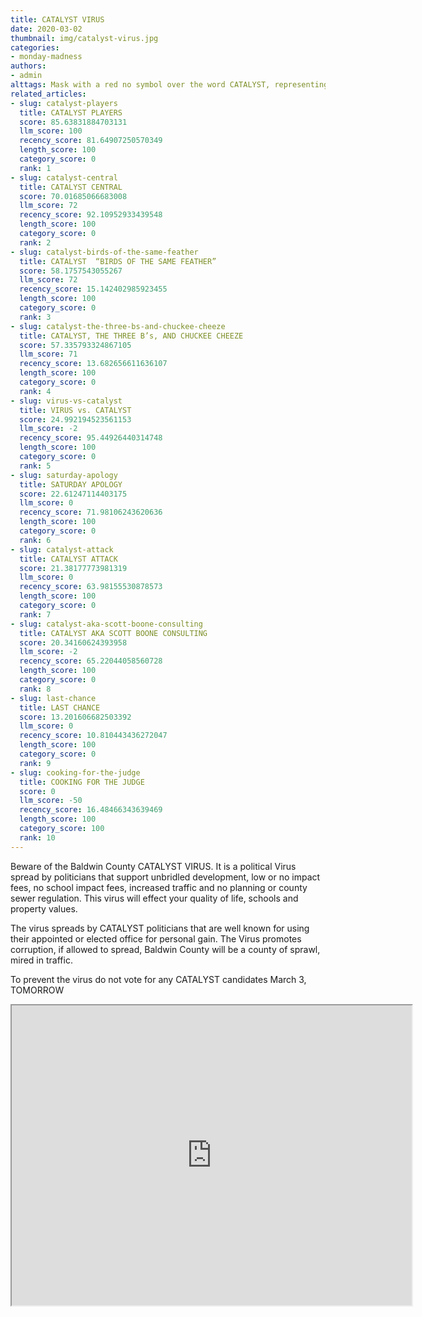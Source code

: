 ```yaml
---
title: CATALYST VIRUS
date: 2020-03-02
thumbnail: img/catalyst-virus.jpg
categories:
- monday-madness
authors:
- admin
alttags: Mask with a red no symbol over the word CATALYST, representing the political virus impacting Baldwin County
related_articles:
- slug: catalyst-players
  title: CATALYST PLAYERS
  score: 85.63831884703131
  llm_score: 100
  recency_score: 81.64907250570349
  length_score: 100
  category_score: 0
  rank: 1
- slug: catalyst-central
  title: CATALYST CENTRAL
  score: 70.01685066683008
  llm_score: 72
  recency_score: 92.10952933439548
  length_score: 100
  category_score: 0
  rank: 2
- slug: catalyst-birds-of-the-same-feather
  title: CATALYST  “BIRDS OF THE SAME FEATHER”
  score: 58.1757543055267
  llm_score: 72
  recency_score: 15.142402985923455
  length_score: 100
  category_score: 0
  rank: 3
- slug: catalyst-the-three-bs-and-chuckee-cheeze
  title: CATALYST, THE THREE B’s, AND CHUCKEE CHEEZE
  score: 57.335793324867105
  llm_score: 71
  recency_score: 13.682656611636107
  length_score: 100
  category_score: 0
  rank: 4
- slug: virus-vs-catalyst
  title: VIRUS vs. CATALYST
  score: 24.992194523561153
  llm_score: -2
  recency_score: 95.44926440314748
  length_score: 100
  category_score: 0
  rank: 5
- slug: saturday-apology
  title: SATURDAY APOLOGY
  score: 22.61247114403175
  llm_score: 0
  recency_score: 71.98106243620636
  length_score: 100
  category_score: 0
  rank: 6
- slug: catalyst-attack
  title: CATALYST ATTACK
  score: 21.38177773981319
  llm_score: 0
  recency_score: 63.98155530878573
  length_score: 100
  category_score: 0
  rank: 7
- slug: catalyst-aka-scott-boone-consulting
  title: CATALYST AKA SCOTT BOONE CONSULTING
  score: 20.34160624393958
  llm_score: -2
  recency_score: 65.22044058560728
  length_score: 100
  category_score: 0
  rank: 8
- slug: last-chance
  title: LAST CHANCE
  score: 13.201606682503392
  llm_score: 0
  recency_score: 10.810443436272047
  length_score: 100
  category_score: 0
  rank: 9
- slug: cooking-for-the-judge
  title: COOKING FOR THE JUDGE
  score: 0
  llm_score: -50
  recency_score: 16.48466343639469
  length_score: 100
  category_score: 100
  rank: 10
---
```

Beware of the Baldwin County CATALYST VIRUS. It is a political Virus spread by politicians that support unbridled development, low or no impact fees, no school impact fees, increased traffic and no planning or county sewer regulation. This virus will effect your quality of life, schools and property values.

The virus spreads by CATALYST politicians that are well known for using their appointed or elected office for personal gain. The Virus promotes corruption, if allowed to spread, Baldwin County will be a county of sprawl, mired in traffic.

To prevent the virus do not vote for any CATALYST candidates March 3, TOMORROW

<iframe src="https://drive.google.com/file/d/1553APxlxnKb7OGXZeaCiYTXEQhuHEsNd/preview" width="640" height="480"></iframe>
